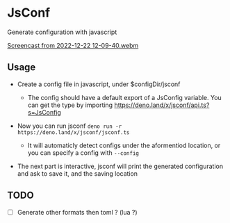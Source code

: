 # JsConf
Generate configuration with javascript

[Screencast from 2022-12-22 12-09-40.webm](https://user-images.githubusercontent.com/22427111/209122062-be7e61eb-70e4-4570-ae19-5935813c821b.webm)

## Usage

- Create a config file in javascript, under $configDir/jsconf
  - The config should have a default export of a JsConfig variable. You can get the type by importing https://deno.land/x/jsconf/api.ts?s=JsConfig

- Now you can run jsconf `deno run -r https://deno.land/x/jsconf/jsconf.ts`
  - It will automaticly detect configs under the aformentiod location, or you can specify a config with `--config`
- The next part is interactive, jsconf will print the generated configuration and ask to save it, and the saving location

## TODO

- [ ] Generate other formats then toml ? (lua ?)
